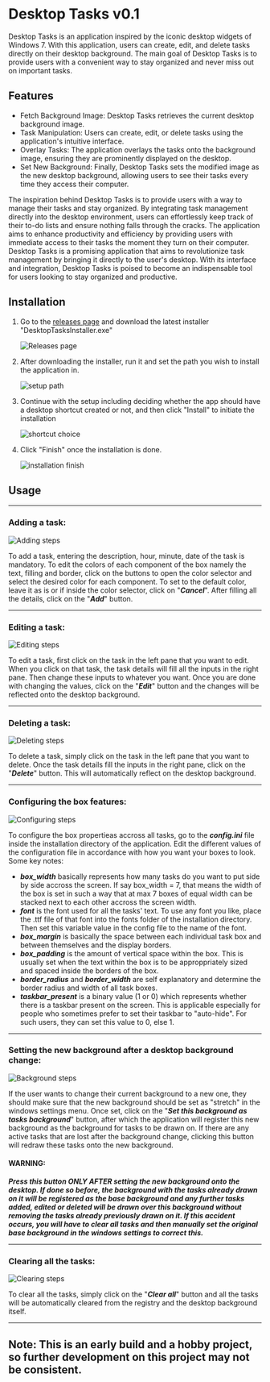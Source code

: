 # Desktop Tasks v0.1

Desktop Tasks is an application inspired by the iconic desktop widgets of Windows 7. With this application, users can create, edit, and delete tasks directly on their desktop background. The main goal of Desktop Tasks is to provide users with a convenient way to stay organized and never miss out on important tasks.

## Features
* Fetch Background Image: Desktop Tasks retrieves the current desktop background image.
* Task Manipulation: Users can create, edit, or delete tasks using the application's intuitive interface.
* Overlay Tasks: The application overlays the tasks onto the background image, ensuring they are prominently displayed on the desktop.
* Set New Background: Finally, Desktop Tasks sets the modified image as the new desktop background, allowing users to see their tasks every time they access their computer.

The inspiration behind Desktop Tasks is to provide users with a way to manage their tasks and stay organized. By integrating task management directly into the desktop environment, users can effortlessly keep track of their to-do lists and ensure nothing falls through the cracks. The application aims to enhance productivity and efficiency by providing users with immediate access to their tasks the moment they turn on their computer. Desktop Tasks is a promising application that aims to revolutionize task management by bringing it directly to the user's desktop. With its interface and integration, Desktop Tasks is poised to become an indispensable tool for users looking to stay organized and productive.

## Installation
1. Go to the [releases page](https://github.com/saviosajanm/DesktopTasks/releases/) and download the latest installer "DesktopTasksInstaller.exe"
   
   ![Releases page](https://github.com/saviosajanm/DesktopTasks/blob/main/photos/downloadpage.png)

2. After downloading the installer, run it and set the path you wish to install the application in.
   
   ![setup path](https://github.com/saviosajanm/DesktopTasks/blob/main/photos/setup1.png)

3. Continue with the setup including deciding whether the app should have a desktop shortcut created or not, and then click "Install" to initiate the installation
   
   ![shortcut choice](https://github.com/saviosajanm/DesktopTasks/blob/main/photos/shortcut.png)
   
4. Click "Finish" once the installation is done.
   
   ![installation finish](https://github.com/saviosajanm/DesktopTasks/blob/main/photos/complete.png)

## Usage

---

### Adding a task:

![Adding steps](https://github.com/saviosajanm/DesktopTasks/blob/main/photos/add.png)

To add a task, entering the description, hour, minute, date of the task is mandatory. To edit the colors of each component of the box namely the text, filling and border, click on the buttons to open the color selector and select the desired color for each component. To set to the default color, leave it as is or if inside the color selector, click on "***Cancel***". After filling all the details, click on the "***Add***" button.

---

### Editing a task:

![Editing steps](https://github.com/saviosajanm/DesktopTasks/blob/main/photos/edit.png)

To edit a task, first click on the task in the left pane that you want to edit. When you click on that task, the task details will fill all the inputs in the right pane. Then change these inputs to whatever you want. Once you are done with changing the values, click on the "***Edit***" button and the changes will be reflected onto the desktop background.

---

### Deleting a task:

![Deleting steps](https://github.com/saviosajanm/DesktopTasks/blob/main/photos/delete.png)

To delete a task, simply click on the task in the left pane that you want to delete. Once the task details fill the inputs in the right pane, click on the "***Delete***" button. This will automatically reflect on the desktop background.

---

### Configuring the box features:

![Configuring steps](https://github.com/saviosajanm/DesktopTasks/blob/main/photos/config.png)

To configure the box propertieas accross all tasks, go to the ***config.ini*** file inside the installation directory of the application. Edit the different values of the configuration file in accordance with how you want your boxes to look. 
Some key notes:
* ***box_width*** basically represents how many tasks do you want to put side by side accross the screen. If say box_width = 7, that means the width of the box is set in such a way that at max 7 boxes of equal width can be stacked next to each other accross the screen width.
* ***font*** is the font used for all the tasks' text. To use any font you like, place the .ttf file of that font into the fonts folder of the installation directory. Then set this variable value in the config file to the name of the font.
* ***box_margin*** is basically the space between each individual task box and between themselves and the display borders.
* ***box_padding*** is the amount of vertical space within the box. This is usually set when the text within the box is to be approppriately sized and spaced inside the borders of the box.
* ***border_radius*** and ***border_width*** are self explanatory and determine the border radius and width of all task boxes.
* ***taskbar_present*** is a binary value (1 or 0) which represents whether there is a taskbar present on the screen. This is applicable especially for people who sometimes prefer to set their taskbar to "auto-hide". For such users, they can set this value to 0, else 1.

---

### Setting the new background after a desktop background change:

![Background steps](https://github.com/saviosajanm/DesktopTasks/blob/main/photos/reset.png)

If the user wants to change their current background to a new one, they should make sure that the new background should be set as "stretch" in the windows settings menu. Once set, click on the "***Set this background as tasks background***" button, after which the application will register this new background as the background for tasks to be drawn on. If there are any active tasks that are lost after the background change, clicking this button will redraw these tasks onto the new background.

#### WARNING:
***Press this button ONLY AFTER setting the new background onto the desktop. If done so before, the background with the tasks already drawn on it will be registered as the base background and any further tasks added, edited or deleted will be drawn over this background without removing the tasks already previously drawn on it. If this accident occurs, you will have to clear all tasks and then manually set the original base background in the windows settings to correct this.***

---

### Clearing all the tasks:

![Clearing steps](https://github.com/saviosajanm/DesktopTasks/blob/main/photos/clear.png)

To clear all the tasks, simply click on the "***Clear all***" button and all the tasks will be automatically cleared from the registry and the desktop background itself.

---

## Note: This is an early build and a hobby project, so further development on this project may not be consistent.
